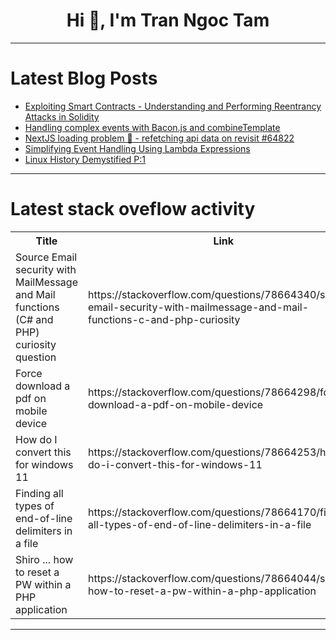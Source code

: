 <h1 align="center">Hi 👋, I'm Tran Ngoc Tam</h1>

---

# Latest Blog Posts 
<!-- BLOG-POST-LIST:START -->
- [Exploiting Smart Contracts - Understanding and Performing Reentrancy Attacks in Solidity](https://dev.to/passandscore/exploiting-smart-contracts-understanding-and-performing-reentrancy-attacks-in-solidity-40df)
- [Handling complex events with Bacon.js and combineTemplate](https://dev.to/francescoagati/handling-complex-events-with-baconjs-and-combinetemplate-4cfi)
- [NextJS loading problem 🤨 - refetching api data on revisit #64822](https://dev.to/sh20raj/nextjs-loading-problem-refetching-api-data-on-revisit-64822-3i10)
- [Simplifying Event Handling Using Lambda Expressions](https://dev.to/paulike/simplifying-event-handling-using-lambda-expressions-5ajf)
- [Linux History Demystified P:1](https://dev.to/skyinhaler/linux-history-demystified-p1-2mkb)
<!-- BLOG-POST-LIST:END -->

---

# Latest stack oveflow activity
<table>
  <tr><th>Title</th><th>Link</th></tr>
  <!-- STACKOVERFLOW:START --><tr><td>Source Email security with MailMessage and Mail functions &lpar;C# and PHP&rpar; curiosity question</td><td>https://stackoverflow.com/questions/78664340/source-email-security-with-mailmessage-and-mail-functions-c-and-php-curiosity</td></tr><tr><td>Force download a pdf on mobile device</td><td>https://stackoverflow.com/questions/78664298/force-download-a-pdf-on-mobile-device</td></tr><tr><td>How do I convert this for windows 11</td><td>https://stackoverflow.com/questions/78664253/how-do-i-convert-this-for-windows-11</td></tr><tr><td>Finding all types of end-of-line delimiters in a file</td><td>https://stackoverflow.com/questions/78664170/finding-all-types-of-end-of-line-delimiters-in-a-file</td></tr><tr><td>Shiro ... how to reset a PW within a PHP application</td><td>https://stackoverflow.com/questions/78664044/shiro-how-to-reset-a-pw-within-a-php-application</td></tr><!-- STACKOVERFLOW:END -->
</table>

---


